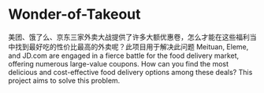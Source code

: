 # Wonder-of-Takeout
美团、饿了么、京东三家外卖大战提供了许多大额优惠卷，怎么才能在这些福利当中找到最好吃的性价比最高的外卖呢？此项目用于解决此问题
Meituan, Eleme, and JD.com are engaged in a fierce battle for the food delivery market, offering numerous large-value coupons. How can you find the most delicious and cost-effective food delivery options among these deals? This project aims to solve this problem.
